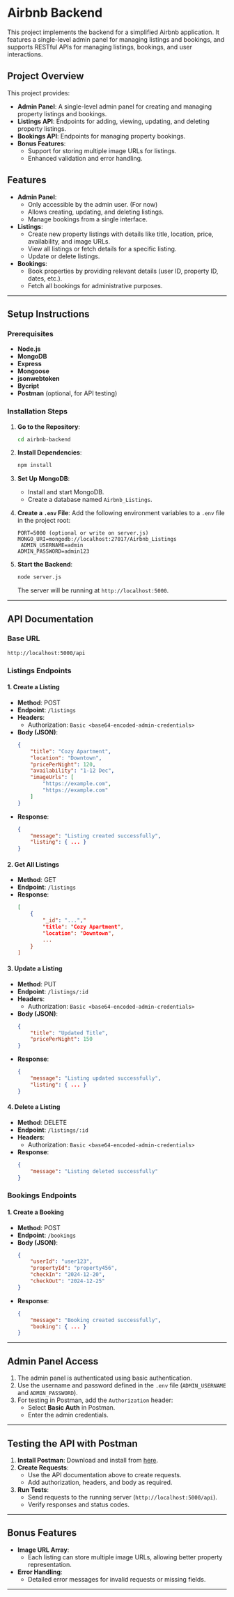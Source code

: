 # Airbnb Backend

This project implements the backend for a simplified Airbnb application. It features a single-level admin panel for managing listings and bookings, and supports RESTful APIs for managing listings, bookings, and user interactions.

## **Project Overview**

This project provides:

- **Admin Panel**: A single-level admin panel for creating and managing property listings and bookings.
- **Listings API**: Endpoints for adding, viewing, updating, and deleting property listings.
- **Bookings API**: Endpoints for managing property bookings.
- **Bonus Features**:
  - Support for storing multiple image URLs for listings.
  - Enhanced validation and error handling.

## **Features**

- **Admin Panel**:
  - Only accessible by the admin user. (For now)
  - Allows creating, updating, and deleting listings.
  - Manage bookings from a single interface.
- **Listings**:
  - Create new property listings with details like title, location, price, availability, and image URLs.
  - View all listings or fetch details for a specific listing.
  - Update or delete listings.
- **Bookings**:
  - Book properties by providing relevant details (user ID, property ID, dates, etc.).
  - Fetch all bookings for administrative purposes.

---

## **Setup Instructions**

### **Prerequisites**

- **Node.js**
- **MongoDB**
- **Express**
- **Mongoose**
- **jsonwebtoken**
- **Bycript**
- **Postman** (optional, for API testing)

### **Installation Steps**

1. **Go to the Repository**:
   ```bash
   cd airbnb-backend
   ```

2. **Install Dependencies**:
   ```bash
   npm install
   ```

3. **Set Up MongoDB**:
   - Install and start MongoDB.
   - Create a database named `Airbnb_Listings`.

4. **Create a `.env` File**:
   Add the following environment variables to a `.env` file in the project root:
   ```env
   PORT=5000 (optional or write on server.js)
   MONGO_URI=mongodb://localhost:27017/Airbnb_Listings
    ADMIN_USERNAME=admin
   ADMIN_PASSWORD=admin123
   ```

5. **Start the Backend**:
   ```bash
   node server.js
   ```

   The server will be running at `http://localhost:5000`.

---

## **API Documentation**

### **Base URL**

```
http://localhost:5000/api
```

### **Listings Endpoints**

#### **1. Create a Listing**
- **Method**: POST
- **Endpoint**: `/listings`
- **Headers**: 
  - Authorization: `Basic <base64-encoded-admin-credentials>`
- **Body (JSON)**:
  ```json
  {
      "title": "Cozy Apartment",
      "location": "Downtown",
      "pricePerNight": 120,
      "availability": "1-12 Dec",
      "imageUrls": [
          "https://example.com",
          "https://example.com"
      ]
  }
  ```
- **Response**:
  ```json
  {
      "message": "Listing created successfully",
      "listing": { ... }
  }
  ```

#### **2. Get All Listings**
- **Method**: GET
- **Endpoint**: `/listings`
- **Response**:
  ```json
  [
      {
          "_id": "...","
          "title": "Cozy Apartment",
          "location": "Downtown",
          ...
      }
  ]
  ```

#### **3. Update a Listing**
- **Method**: PUT
- **Endpoint**: `/listings/:id`
- **Headers**: 
  - Authorization: `Basic <base64-encoded-admin-credentials>`
- **Body (JSON)**:
  ```json
  {
      "title": "Updated Title",
      "pricePerNight": 150
  }
  ```
- **Response**:
  ```json
  {
      "message": "Listing updated successfully",
      "listing": { ... }
  }
  ```

#### **4. Delete a Listing**
- **Method**: DELETE
- **Endpoint**: `/listings/:id`
- **Headers**: 
  - Authorization: `Basic <base64-encoded-admin-credentials>`
- **Response**:
  ```json
  {
      "message": "Listing deleted successfully"
  }
  ```

### **Bookings Endpoints**

#### **1. Create a Booking**
- **Method**: POST
- **Endpoint**: `/bookings`
- **Body (JSON)**:
  ```json
  {
      "userId": "user123",
      "propertyId": "property456",
      "checkIn": "2024-12-20",
      "checkOut": "2024-12-25"
  }
  ```
- **Response**:
  ```json
  {
      "message": "Booking created successfully",
      "booking": { ... }
  }
  ```

---

## **Admin Panel Access**

1. The admin panel is authenticated using basic authentication.
2. Use the username and password defined in the `.env` file (`ADMIN_USERNAME` and `ADMIN_PASSWORD`).
3. For testing in Postman, add the `Authorization` header:
   - Select **Basic Auth** in Postman.
   - Enter the admin credentials.

---

## **Testing the API with Postman**

1. **Install Postman**: Download and install from [here](https://www.postman.com/downloads/).
2. **Create Requests**:
   - Use the API documentation above to create requests.
   - Add authorization, headers, and body as required.
3. **Run Tests**:
   - Send requests to the running server (`http://localhost:5000/api`).
   - Verify responses and status codes.

---

## **Bonus Features**

- **Image URL Array**:
  - Each listing can store multiple image URLs, allowing better property representation.
- **Error Handling**:
  - Detailed error messages for invalid requests or missing fields.

---

